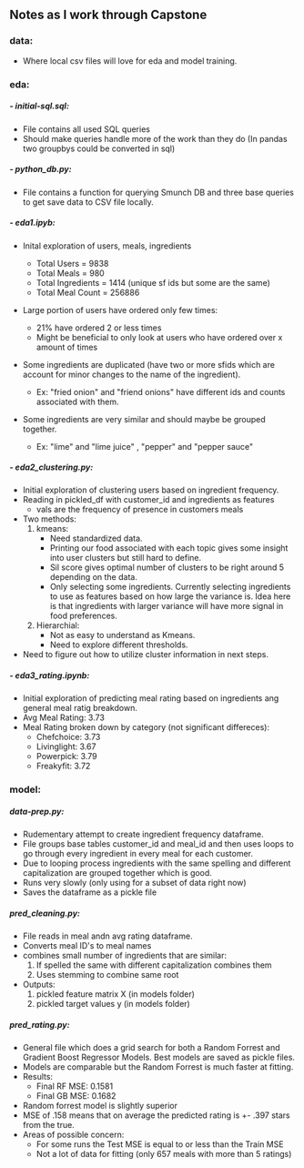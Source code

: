 ## Notes as I work through Capstone

### data:
   - Where local csv files will love for eda and model training.


### eda:
##### - initial-sql.sql:
- File contains all used SQL queries
- Should make queries handle more of the work than they do (In pandas two groupbys could be converted in sql)

##### - python_db.py:
- File contains a function for querying Smunch DB and three base queries to get save data to CSV file locally.

##### - eda1.ipyb:
- Inital exploration of users, meals, ingredients
  - Total Users = 9838
  - Total Meals = 980
  - Total Ingredients = 1414 (unique sf ids but some are the same)
  - Total Meal Count = 256886

- Large portion of users have ordered only few times:
  - 21% have ordered 2 or less times
  - Might be beneficial to only look at users who have ordered over x amount of times

- Some ingredients are duplicated (have two or more sfids which are account for minor changes to the name of the ingredient).
  - Ex: "fried onion" and "friend onions" have different ids and counts associated with them.
- Some ingredients are very similar and should maybe be grouped together.
  - Ex: "lime" and "lime juice" , "pepper" and "pepper sauce"

##### - eda2_clustering.py:
- Initial exploration of clustering users based on ingredient frequency.
- Reading in pickled_df with customer_id and ingredients as features
	- vals are the frequency of presence in customers meals
- Two methods:
	1. kmeans:
		- Need standardized data.
		- Printing our food associated with each topic gives some insight into user clusters but still hard to define.
		- Sil score gives optimal number of clusters to be right around 5 depending on the data.
		- Only selecting some ingredients. Currently selecting ingredients to use as features based on how large the variance is. Idea here is that ingredients with larger variance will have more signal in food preferences.
	2. Hierarchial:
		- Not as easy to understand as Kmeans.
		- Need to explore different thresholds.
- Need to figure out how to utilize cluster information in next steps.

##### - eda3_rating.ipynb:
- Initial exploration of predicting meal rating based on ingredients ang general meal ratig breakdown.
- Avg Meal Rating: 3.73
- Meal Rating broken down by category (not significant differeces):
	- Chefchoice: 3.73
	- Livinglight: 3.67
	- Powerpick: 3.79
	- Freakyfit: 3.72


### model:
##### data-prep.py:
- Rudementary attempt to create ingredient frequency dataframe.
- File groups base tables customer_id and meal_id and then uses loops to go through every ingredient in every meal for each customer.
- Due to looping process ingredients with the same spelling and different capitalization are grouped together which is good.
- Runs very slowly (only using for a subset of data right now)
- Saves the dataframe as a pickle file

##### pred_cleaning.py:
- File reads in meal andn avg rating dataframe.
- Converts meal ID's to meal names
- combines small number of ingredients that are similar:
	1. If spelled the same with different capitalization combines them
	2. Uses stemming to combine same root
- Outputs:
	1. pickled feature matrix X (in models folder)
	2. pickled target values y (in models folder)

##### pred_rating.py:
- General file which does a grid search for both a Random Forrest and Gradient Boost Regressor Models. Best models are saved as pickle files.
- Models are comparable but the Random Forrest is much faster at fitting.
- Results:
	- Final RF MSE: 0.1581
	- Final GB MSE: 0.1682
- Random forrest model is slightly superior
- MSE of .158 means that on average the predicted rating is +- .397 stars from the true.
- Areas of possible concern:
	- For some runs the Test MSE is equal to or less than the Train MSE
	- Not a lot of data for fitting (only 657 meals with more than 5 ratings)



